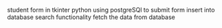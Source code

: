 student form in tkinter python
using postgreSQl to submit form
insert into database
search functionality
fetch the data from database
